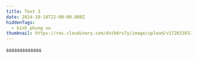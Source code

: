 ```yaml
---
title: Text 3
date: 2024-10-10T22:00:00.000Z
hiddenTags:
  - kinh phung vu
thumbnail: https://res.cloudinary.com/dxtb6rv7y/image/upload/v1726538327/Viet-thu-700_i1jp17.jpg
---
```

sssssssssssss
